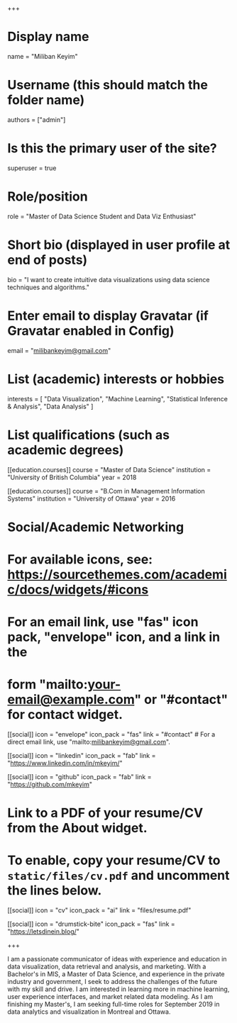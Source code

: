 +++
# Display name
name = "Miliban Keyim"

# Username (this should match the folder name)
authors = ["admin"]

# Is this the primary user of the site?
superuser = true

# Role/position
role = "Master of Data Science Student and Data Viz Enthusiast"

# Short bio (displayed in user profile at end of posts)
bio = "I want to create intuitive data visualizations using data science techniques and algorithms."

# Enter email to display Gravatar (if Gravatar enabled in Config)
email = "milibankeyim@gmail.com"

# List (academic) interests or hobbies
interests = [
  "Data Visualization",
  "Machine Learning",
  "Statistical Inference & Analysis",
  "Data Analysis"
]


# List qualifications (such as academic degrees)
[[education.courses]]
  course = "Master of Data Science"
  institution = "University of British Columbia"
  year = 2018

[[education.courses]]
  course = "B.Com in Management Information Systems"
  institution = "University of Ottawa"
  year = 2016


# Social/Academic Networking
# For available icons, see: https://sourcethemes.com/academic/docs/widgets/#icons
#   For an email link, use "fas" icon pack, "envelope" icon, and a link in the
#   form "mailto:your-email@example.com" or "#contact" for contact widget.

[[social]]
  icon = "envelope"
  icon_pack = "fas"
  link = "#contact"  # For a direct email link, use "mailto:milibankeyim@gmail.com".

[[social]]
  icon = "linkedin"
  icon_pack = "fab"
  link = "https://www.linkedin.com/in/mkeyim/"

[[social]]
  icon = "github"
  icon_pack = "fab"
  link = "https://github.com/mkeyim"
  


# Link to a PDF of your resume/CV from the About widget.
# To enable, copy your resume/CV to `static/files/cv.pdf` and uncomment the lines below.
[[social]]
   icon = "cv"
   icon_pack = "ai"
   link = "files/resume.pdf"
   
[[social]]
  icon = "drumstick-bite"
  icon_pack = "fas"
  link = "https://letsdinein.blog/"

+++

I am a passionate communicator of ideas with experience and education in data visualization, data retrieval and analysis, and marketing. With a Bachelor's in MIS, a Master of Data Science, and experience in the private industry and government, I seek to address the challenges of the future with my skill and drive. I am interested in learning more in machine learning, user experience interfaces, and market related data modeling. As I am finishing my Master's, I am seeking full-time roles for September 2019 in data analytics and visualization in Montreal and Ottawa.